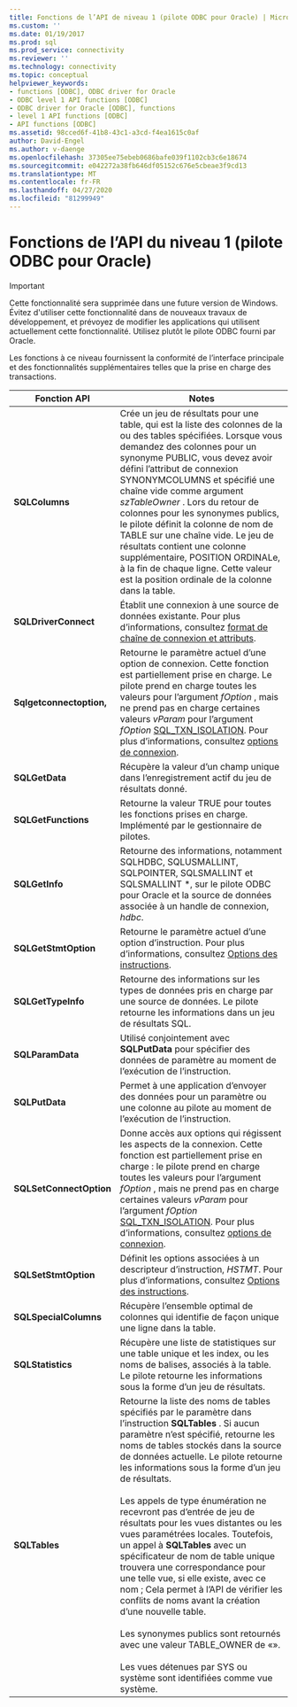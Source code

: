 ```yaml
---
title: Fonctions de l’API de niveau 1 (pilote ODBC pour Oracle) | Microsoft Docs
ms.custom: ''
ms.date: 01/19/2017
ms.prod: sql
ms.prod_service: connectivity
ms.reviewer: ''
ms.technology: connectivity
ms.topic: conceptual
helpviewer_keywords:
- functions [ODBC], ODBC driver for Oracle
- ODBC level 1 API functions [ODBC]
- ODBC driver for Oracle [ODBC], functions
- level 1 API functions [ODBC]
- API functions [ODBC]
ms.assetid: 98cced6f-41b8-43c1-a3cd-f4ea1615c0af
author: David-Engel
ms.author: v-daenge
ms.openlocfilehash: 37305ee75ebeb0686bafe039f1102cb3c6e18674
ms.sourcegitcommit: e042272a38fb646df05152c676e5cbeae3f9cd13
ms.translationtype: MT
ms.contentlocale: fr-FR
ms.lasthandoff: 04/27/2020
ms.locfileid: "81299949"
---
```

# <a name="level-1-api-functions-odbc-driver-for-oracle"></a>Fonctions de l’API du niveau 1 (pilote ODBC pour Oracle)
> [!IMPORTANT]  
>  Cette fonctionnalité sera supprimée dans une future version de Windows. Évitez d'utiliser cette fonctionnalité dans de nouveaux travaux de développement, et prévoyez de modifier les applications qui utilisent actuellement cette fonctionnalité. Utilisez plutôt le pilote ODBC fourni par Oracle.  
  
 Les fonctions à ce niveau fournissent la conformité de l’interface principale et des fonctionnalités supplémentaires telles que la prise en charge des transactions.  
  
|Fonction API|Notes|  
|------------------|-----------|  
|**SQLColumns**|Crée un jeu de résultats pour une table, qui est la liste des colonnes de la ou des tables spécifiées. Lorsque vous demandez des colonnes pour un synonyme PUBLIC, vous devez avoir défini l’attribut de connexion SYNONYMCOLUMNS et spécifié une chaîne vide comme argument *szTableOwner* . Lors du retour de colonnes pour les synonymes publics, le pilote définit la colonne de nom de TABLE sur une chaîne vide. Le jeu de résultats contient une colonne supplémentaire, POSITION ORDINALe, à la fin de chaque ligne. Cette valeur est la position ordinale de la colonne dans la table.|  
|**SQLDriverConnect**|Établit une connexion à une source de données existante. Pour plus d’informations, consultez [format de chaîne de connexion et attributs](../../odbc/microsoft/connection-string-format-and-attributes.md).|  
|**Sqlgetconnectoption,**|Retourne le paramètre actuel d’une option de connexion. Cette fonction est partiellement prise en charge. Le pilote prend en charge toutes les valeurs pour l’argument *fOption* , mais ne prend pas en charge certaines valeurs *vParam* pour l’argument *fOption* [SQL_TXN_ISOLATION](../../odbc/microsoft/connect-options.md). Pour plus d’informations, consultez [options de connexion](../../odbc/microsoft/connect-options.md).|  
|**SQLGetData**|Récupère la valeur d’un champ unique dans l’enregistrement actif du jeu de résultats donné.|  
|**SQLGetFunctions**|Retourne la valeur TRUE pour toutes les fonctions prises en charge. Implémenté par le gestionnaire de pilotes.|  
|**SQLGetInfo**|Retourne des informations, notamment SQLHDBC, SQLUSMALLINT, SQLPOINTER, SQLSMALLINT et SQLSMALLINT \*, sur le pilote ODBC pour Oracle et la source de données associée à un handle de connexion, *hdbc*.|  
|**SQLGetStmtOption**|Retourne le paramètre actuel d’une option d’instruction. Pour plus d’informations, consultez [Options des instructions](../../odbc/microsoft/statement-options.md).|  
|**SQLGetTypeInfo**|Retourne des informations sur les types de données pris en charge par une source de données. Le pilote retourne les informations dans un jeu de résultats SQL.|  
|**SQLParamData**|Utilisé conjointement avec **SQLPutData** pour spécifier des données de paramètre au moment de l’exécution de l’instruction.|  
|**SQLPutData**|Permet à une application d’envoyer des données pour un paramètre ou une colonne au pilote au moment de l’exécution de l’instruction.|  
|**SQLSetConnectOption**|Donne accès aux options qui régissent les aspects de la connexion. Cette fonction est partiellement prise en charge : le pilote prend en charge toutes les valeurs pour l’argument *fOption* , mais ne prend pas en charge certaines valeurs *vParam* pour l’argument *fOption* [SQL_TXN_ISOLATION](../../odbc/microsoft/connect-options.md). Pour plus d’informations, consultez [options de connexion](../../odbc/microsoft/connect-options.md).|  
|**SQLSetStmtOption**|Définit les options associées à un descripteur d’instruction, *HSTMT*. Pour plus d’informations, consultez [Options des instructions](../../odbc/microsoft/statement-options.md).|  
|**SQLSpecialColumns**|Récupère l’ensemble optimal de colonnes qui identifie de façon unique une ligne dans la table.|  
|**SQLStatistics**|Récupère une liste de statistiques sur une table unique et les index, ou les noms de balises, associés à la table. Le pilote retourne les informations sous la forme d’un jeu de résultats.|  
|**SQLTables**|Retourne la liste des noms de tables spécifiés par le paramètre dans l’instruction **SQLTables** . Si aucun paramètre n’est spécifié, retourne les noms de tables stockés dans la source de données actuelle. Le pilote retourne les informations sous la forme d’un jeu de résultats.<br /><br /> Les appels de type énumération ne recevront pas d’entrée de jeu de résultats pour les vues distantes ou les vues paramétrées locales. Toutefois, un appel à **SQLTables** avec un spécificateur de nom de table unique trouvera une correspondance pour une telle vue, si elle existe, avec ce nom ; Cela permet à l’API de vérifier les conflits de noms avant la création d’une nouvelle table.<br /><br /> Les synonymes publics sont retournés avec une valeur TABLE_OWNER de «».<br /><br /> Les vues détenues par SYS ou système sont identifiées comme vue système.|
